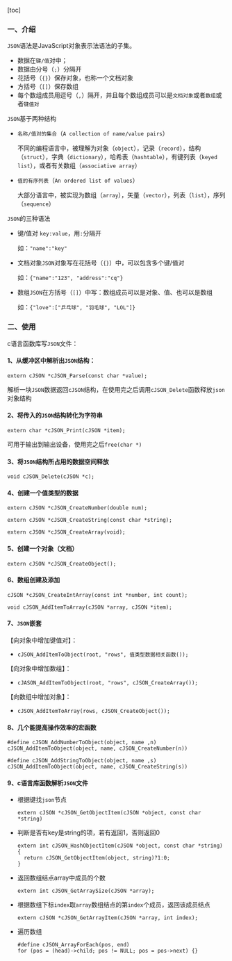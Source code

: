 [toc]

### 一、介绍

`JSON`语法是JavaScript对象表示法语法的子集。

- 数据在`键/值`对中；
- 数据由分号（`;`）分隔开
- 花括号（`{}`）保存对象，也称一个文档对象
- 方括号（`[]`）保存数组
- 每个数组成员用逗号（`,`）隔开，并且每个数组成员可以是`文档对象`或者`数组`或者`键值对`



`JSON`基于两种结构

- `名称/值对的集合`（`A collection of name/value pairs`）

  不同的编程语言中，被理解为对象（`object`），记录（`record`），结构（`struct`），字典（`dictionary`），哈希表（`hashtable`），有键列表（`keyed list`），或者有关数组（`associative array`）

- `值的有序列表`（`An ordered list of values`）

  大部分语言中，被实现为数组（`array`），矢量（`vector`），列表（`list`），序列（`sequence`）



`JSON`的三种语法

- 键/值对 `key:value`，用`:`分隔开

  如：`"name":"key"`

- 文档对象`JSON`对象写在花括号（`{}`）中，可以包含多个键/值对

  如：`{"name":"123", "address":"cq"}`

- 数组`JSON`在方括号（`[]`）中写：数组成员可以是对象、值、也可以是数组

  如：`{"love":["乒乓球", "羽毛球", "LOL"]}`

### 二、使用

c语言函数库写`JSON`文件：

#### 1、从缓冲区中解析出`JSON`结构：

`extern cJSON *cJSON_Parse(const char *value);`

解析一块`JSON`数据返回`cJSON`结构，在使用完之后调用`cJSON_Delete`函数释放`json`对象结构

#### 2、将传入的`JSON`结构转化为字符串

`extern char *cJSON_Print(cJSON *item);`

可用于输出到输出设备，使用完之后`free(char *)`

#### 3、将`JSON`结构所占用的数据空间释放

`void cJSON_Delete(cJSON *c);`

#### 4、创建一个值类型的数据

`extern cJSON *cJSON_CreateNumber(double num);`

`extern cJSON *cJSON_CreateString(const char *string);`

`extern cJSON *cJSON_CreateArray(void);`

#### 5、创建一个对象（文档）

`extern cJSON *cJSON_CreateObject();`

#### 6、数组创建及添加

`cJSON *cJSON_CreateIntArray(const int *number, int count);`

`void cJSON_AddItemToArray(cJSON *array, cJSON *item);`

#### 7、`JSON`嵌套

【向对象中增加键值对】：

- `cJSON_AddItemToObject(root, "rows", 值类型数据相关函数());`

【向对象中增加数组】：

- `cJASON_AddItemToObject(root, "rows", cJSON_CreateArray());`

【向数组中增加对象】：

- `cJSON_AddItemToArray(rows, cJSON_CreateObject());`

#### 8、几个能提高操作效率的宏函数

`#define cJSON_AddNumberToObject(object, name ,n)  cJSON_AddItemToObject(object, name, cJSON_CreateNumber(n))`

`#define cJSON_AddStringToObject(object, name ,s)        cJSON_AddItemToObject(object, name, cJSON_CreateString(s))`

#### 9、c语言库函数解析`JSON`文件

- 根据键找`json`节点

  `extern cJSON *cJSON_GetObjectItem(cJSON *object, const char *string)`

- 判断是否有key是string的项，若有返回1，否则返回0

  ```
  extern int cJSON_HashObjectItem(cJSON *object, const char *string) {
  	return cJSON_GetObjectItem(object, string)?1:0;
  }
  ```

- 返回数组结点array中成员的个数

  `extern int cJSON_GetArraySize(cJSON *array);`

- 根据数组下标`index`取`array`数组结点的第`index`个成员，返回该成员结点

  `extern cJSON *cJSON_GetArrayItem(cJSON *array, int index);`

- 遍历数组

  ```
  #define cJSON_ArrayForEach(pos, end)
  for (pos = (head)->child; pos != NULL; pos = pos->next) {}
  ```

  

